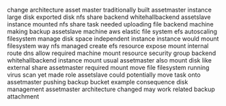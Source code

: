 change architecture asset master traditionally built assetmaster instance large disk exported disk nfs share backend whitehallbackend assetslave instance mounted nfs share task needed uploading file backend machine making backup assetslave machine aws elastic file system efs autoscaling filesystem manage disk space independent instance instance would mount filesystem way nfs managed create efs resource expose mount internal route dns allow required machine mount resource security group backend whitehallbackend instance mount usual assetmaster also mount disk like external share assetmaster required mount move file filesystem running virus scan yet made role assetslave could potentially move task onto assetmaster pushing backup bucket example consequence disk management assetmaster architecture changed may work related backup attachment